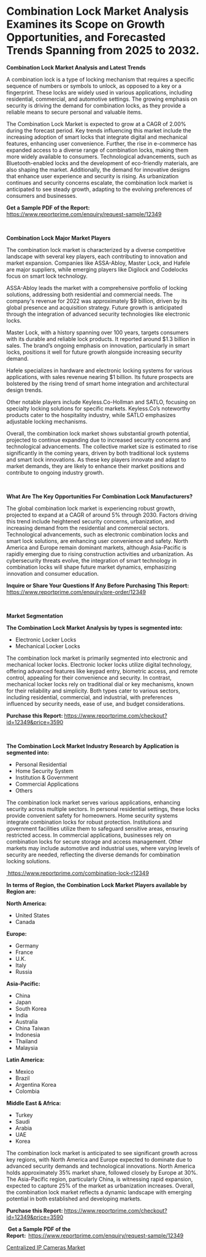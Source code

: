 <p><h1>Combination Lock Market Analysis Examines its Scope on Growth Opportunities, and Forecasted Trends Spanning from 2025 to 2032.</h1></p><p><strong>Combination Lock Market Analysis and Latest Trends</strong></p>
<p><p>A combination lock is a type of locking mechanism that requires a specific sequence of numbers or symbols to unlock, as opposed to a key or a fingerprint. These locks are widely used in various applications, including residential, commercial, and automotive settings. The growing emphasis on security is driving the demand for combination locks, as they provide a reliable means to secure personal and valuable items.</p><p>The Combination Lock Market is expected to grow at a CAGR of 2.00% during the forecast period. Key trends influencing this market include the increasing adoption of smart locks that integrate digital and mechanical features, enhancing user convenience. Further, the rise in e-commerce has expanded access to a diverse range of combination locks, making them more widely available to consumers. Technological advancements, such as Bluetooth-enabled locks and the development of eco-friendly materials, are also shaping the market. Additionally, the demand for innovative designs that enhance user experience and security is rising. As urbanization continues and security concerns escalate, the combination lock market is anticipated to see steady growth, adapting to the evolving preferences of consumers and businesses.</p></p>
<p><strong>Get a Sample PDF of the Report:&nbsp;</strong> <a href="https://www.reportprime.com/enquiry/request-sample/12349?utm_campaign=2952&utm_medium=2&utm_source=Github&utm_content=ia&utm_term=18032025&utm_id=combination-lock">https://www.reportprime.com/enquiry/request-sample/12349</a></p>
<p>&nbsp;</p>
<p><strong>Combination Lock Major Market Players</strong></p>
<p><p>The combination lock market is characterized by a diverse competitive landscape with several key players, each contributing to innovation and market expansion. Companies like ASSA-Abloy, Master Lock, and Hafele are major suppliers, while emerging players like Digilock and Codelocks focus on smart lock technology.</p><p>ASSA-Abloy leads the market with a comprehensive portfolio of locking solutions, addressing both residential and commercial needs. The company's revenue for 2022 was approximately $9 billion, driven by its global presence and acquisition strategy. Future growth is anticipated through the integration of advanced security technologies like electronic locks.</p><p>Master Lock, with a history spanning over 100 years, targets consumers with its durable and reliable lock products. It reported around $1.3 billion in sales. The brand’s ongoing emphasis on innovation, particularly in smart locks, positions it well for future growth alongside increasing security demand.</p><p>Hafele specializes in hardware and electronic locking systems for various applications, with sales revenue nearing $1 billion. Its future prospects are bolstered by the rising trend of smart home integration and architectural design trends.</p><p>Other notable players include Keyless.Co-Hollman and SATLO, focusing on specialty locking solutions for specific markets. Keyless.Co’s noteworthy products cater to the hospitality industry, while SATLO emphasizes adjustable locking mechanisms.</p><p>Overall, the combination lock market shows substantial growth potential, projected to continue expanding due to increased security concerns and technological advancements. The collective market size is estimated to rise significantly in the coming years, driven by both traditional lock systems and smart lock innovations. As these key players innovate and adapt to market demands, they are likely to enhance their market positions and contribute to ongoing industry growth.</p></p>
<p>&nbsp;</p>
<p><strong>What Are The Key Opportunities For Combination Lock Manufacturers?</strong></p>
<p><p>The global combination lock market is experiencing robust growth, projected to expand at a CAGR of around 5% through 2030. Factors driving this trend include heightened security concerns, urbanization, and increasing demand from the residential and commercial sectors. Technological advancements, such as electronic combination locks and smart lock solutions, are enhancing user convenience and safety. North America and Europe remain dominant markets, although Asia-Pacific is rapidly emerging due to rising construction activities and urbanization. As cybersecurity threats evolve, the integration of smart technology in combination locks will shape future market dynamics, emphasizing innovation and consumer education.</p></p>
<p><strong>Inquire or Share Your Questions If Any Before Purchasing This Report:</strong> <a href="https://www.reportprime.com/enquiry/pre-order/12349?utm_campaign=2952&utm_medium=2&utm_source=Github&utm_content=ia&utm_term=18032025&utm_id=combination-lock">https://www.reportprime.com/enquiry/pre-order/12349</a></p>
<p>&nbsp;</p>
<p><strong>Market Segmentation</strong></p>
<p><strong>The Combination Lock Market Analysis by types is segmented into:</strong></p>
<p><ul><li>Electronic Locker Locks</li><li>Mechanical Locker Locks</li></ul></p>
<p><p>The combination lock market is primarily segmented into electronic and mechanical locker locks. Electronic locker locks utilize digital technology, offering advanced features like keypad entry, biometric access, and remote control, appealing for their convenience and security. In contrast, mechanical locker locks rely on traditional dial or key mechanisms, known for their reliability and simplicity. Both types cater to various sectors, including residential, commercial, and industrial, with preferences influenced by security needs, ease of use, and budget considerations.</p></p>
<p><strong>Purchase this Report:&nbsp;</strong><a href="https://www.reportprime.com/checkout?id=12349&price=3590&utm_campaign=2952&utm_medium=2&utm_source=Github&utm_content=ia&utm_term=18032025&utm_id=combination-lock">https://www.reportprime.com/checkout?id=12349&price=3590</a></p>
<p>&nbsp;</p>
<p><strong>The Combination Lock Market Industry Research by Application is segmented into:</strong></p>
<p><ul><li>Personal Residential</li><li>Home Security System</li><li>Institution & Government</li><li>Commercial Applications</li><li>Others</li></ul></p>
<p><p>The combination lock market serves various applications, enhancing security across multiple sectors. In personal residential settings, these locks provide convenient safety for homeowners. Home security systems integrate combination locks for robust protection. Institutions and government facilities utilize them to safeguard sensitive areas, ensuring restricted access. In commercial applications, businesses rely on combination locks for secure storage and access management. Other markets may include automotive and industrial uses, where varying levels of security are needed, reflecting the diverse demands for combination locking solutions.</p></p>
<p><a href="https://www.reportprime.com/combination-lock-r12349?utm_campaign=2952&utm_medium=2&utm_source=Github&utm_content=ia&utm_term=18032025&utm_id=combination-lock">&nbsp;https://www.reportprime.com/combination-lock-r12349</a></p>
<p><strong>In terms of Region, the Combination Lock Market Players available by Region are:</strong></p>
<p>
    <p> <strong> North America: </strong>
        <ul>
            <li>United States</li>
            <li>Canada</li>
        </ul>
        </p> 
    <p> <strong> Europe: </strong>
        <ul>
            <li>Germany</li>
            <li>France</li>
            <li>U.K.</li>
            <li>Italy</li>
            <li>Russia</li>
        </ul>
        </p> 
    <p> <strong> Asia-Pacific: </strong>
        <ul>
            <li>China</li>
            <li>Japan</li>
            <li>South Korea</li>
            <li>India</li>
            <li>Australia</li>
            <li>China Taiwan</li>
            <li>Indonesia</li>
            <li>Thailand</li>
            <li>Malaysia</li>
        </ul>
        </p> 
    <p> <strong> Latin America: </strong>
        <ul>
            <li>Mexico</li>
            <li>Brazil</li>
            <li>Argentina Korea</li>
            <li>Colombia</li>
        </ul>
        </p> 
    <p> <strong> Middle East & Africa: </strong>
        <ul>
            <li>Turkey</li>
            <li>Saudi</li>
            <li>Arabia</li>
            <li>UAE</li>
            <li>Korea</li>
        </ul>
    </p>
    </p>
<p><p>The combination lock market is anticipated to see significant growth across key regions, with North America and Europe expected to dominate due to advanced security demands and technological innovations. North America holds approximately 35% market share, followed closely by Europe at 30%. The Asia-Pacific region, particularly China, is witnessing rapid expansion, expected to capture 25% of the market as urbanization increases. Overall, the combination lock market reflects a dynamic landscape with emerging potential in both established and developing markets.</p></p>
<p><strong>Purchase this Report: </strong><a href="https://www.reportprime.com/checkout?id=12349&price=3590&utm_campaign=2952&utm_medium=2&utm_source=Github&utm_content=ia&utm_term=18032025&utm_id=combination-lock">https://www.reportprime.com/checkout?id=12349&price=3590</a></p>
<p>&nbsp;<strong>Get a Sample PDF of the Report:&nbsp;&nbsp;</strong><a href="https://www.reportprime.com/enquiry/request-sample/12349?utm_campaign=2952&utm_medium=2&utm_source=Github&utm_content=ia&utm_term=18032025&utm_id=combination-lock">https://www.reportprime.com/enquiry/request-sample/12349</a></p>
<p><strong></strong></p>
<p><p><a href="https://github.com/verikaahova/Market-Research-Report-List-1/blob/main/centralized-ip-cameras-market.md?utm_campaign=2952&utm_medium=2&utm_source=Github&utm_content=ia&utm_term=18032025&utm_id=combination-lock">Centralized IP Cameras Market</a></p></p>